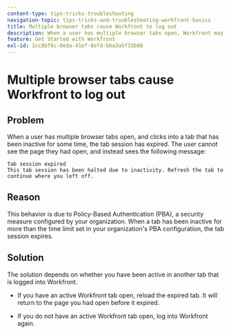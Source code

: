```yaml
---
content-type: tips-tricks-troubleshooting
navigation-topic: tips-tricks-and-troubleshooting-workfront-basics
title: Multiple browser tabs cause Workfront to log out
description: When a user has multiple browser tabs open, Workfront may automatically log out.
feature: Get Started with Workfront
exl-id: 1cc8bf6c-0eda-41ef-8efd-bba3a5f33b08
---
```

# Multiple browser tabs cause Workfront to log out

## Problem

When a user has multiple browser tabs open, and clicks into a tab that has been inactive for some time, the tab session has expired. The user cannot see the page they had open, and instead sees the following message:

```
Tab session expired
This tab session has been halted due to inactivity. Refresh the tab to continue where you left off.
```

## Reason

This behavior is due to Policy-Based Authentication (PBA), a security measure configured by your organization. When a tab has been inactive for more than the time limit set in your organization's PBA configuration, the tab session expires.

## Solution

The solution depends on whether you have been active in another tab that is logged into Workfront.

* If you have an active Workfront tab open, reload the expired tab. It will return to the page you had open before it expired.

* If you do not have an active Workfront tab open, log into Workfront again.

